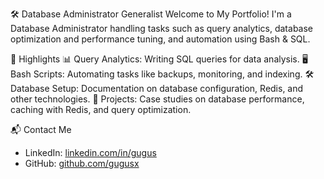 🛠 Database Administrator Generalist 
Welcome to My Portfolio! I'm a Database Administrator handling tasks such as query analytics, database optimization and performance tuning, and automation using Bash & SQL.

📌 Highlights 
📊 Query Analytics: Writing SQL queries for data analysis.
🖥️ Bash Scripts: Automating tasks like backups, monitoring, and indexing.
🛠 Database Setup: Documentation on database configuration, Redis, and other technologies.
📂 Projects: Case studies on database performance, caching with Redis, and query optimization.

📬 Contact Me
- LinkedIn: [linkedin.com/in/gugus](#) 
- GitHub: [github.com/gugusx](#) 
